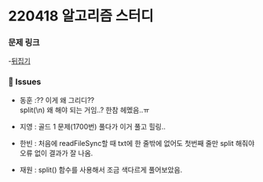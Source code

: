 # 220418 알고리즘 스터디

### 문제 링크

-[뒤집기](https://www.acmicpc.net/problem/1439)

### 👾 Issues

- 동훈 :?? 이게 왜 그리디??  
   split(\n) 왜 해야 되는 거임..? 한참 헤멨음..ㅠ

- 지영 : 골드 1 문제(1700번) 풀다가 이거 풀고 힐링..

- 한빈 : 처음에 readFileSync할 때 txt에 한 줄밖에 없어도 첫번째 줄만 split 해줘야 오류 없이 결과가 잘 나옴.

- 재원 : split() 함수를 사용해서 조금 색다르게 풀어보았음.
